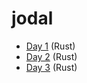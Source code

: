 # jodal

- [Day 1](aoc-rs/src/day01.rs) (Rust)
- [Day 2](aoc-rs/src/day02.rs) (Rust)
- [Day 3](aoc-rs/src/day03.rs) (Rust)
